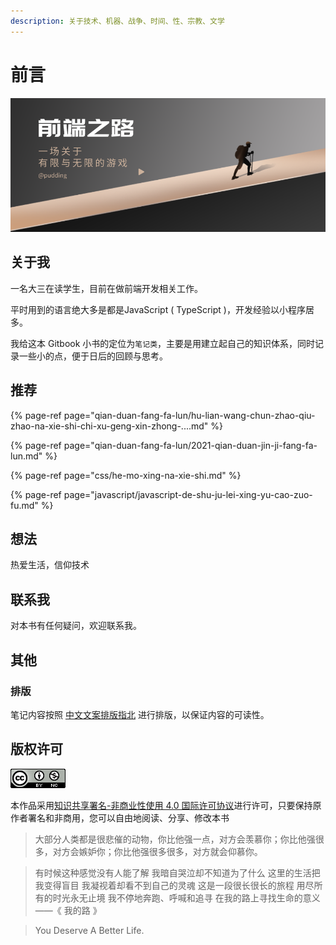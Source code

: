 ```yaml
---
description: 关于技术、机器、战争、时间、性、宗教、文学
---
```


# 前言



![](.gitbook/assets/mo-ren-biao-ti-gong-zhong-hao-feng-mian-shou-tu-202011300.png)

## 关于我

一名大三在读学生，目前在做前端开发相关工作。

平时用到的语言绝大多是都是JavaScript \( TypeScript \)，开发经验以小程序居多。

我给这本 Gitbook 小书的定位为`笔记类`，主要是用建立起自己的知识体系，同时记录一些小的点，便于日后的回顾与思考。

## 推荐

{% page-ref page="qian-duan-fang-fa-lun/hu-lian-wang-chun-zhao-qiu-zhao-na-xie-shi-chi-xu-geng-xin-zhong-....md" %}

{% page-ref page="qian-duan-fang-fa-lun/2021-qian-duan-jin-ji-fang-fa-lun.md" %}

{% page-ref page="css/he-mo-xing-na-xie-shi.md" %}

{% page-ref page="javascript/javascript-de-shu-ju-lei-xing-yu-cao-zuo-fu.md" %}

##  想法

 热爱生活，信仰技术

## 联系我

对本书有任何疑问，欢迎联系我。

## 其他

### 排版

笔记内容按照 [中文文案排版指北](https://github.com/sparanoid/chinese-copywriting-guidelines/blob/master/README.zh-CN.md) 进行排版，以保证内容的可读性。

## 版权许可

![](.gitbook/assets/image%20%287%29.png)

本作品采用[知识共享署名-非商业性使用 4.0 国际许可协议](http://creativecommons.org/licenses/by-nc/4.0/)进行许可，只要保持原作者署名和非商用，您可以自由地阅读、分享、修改本书  


> 大部分人类都是很悲催的动物，你比他强一点，对方会羡慕你；你比他强很多，对方会嫉妒你；你比他强很多很多，对方就会仰慕你。

> 有时候这种感觉没有人能了解 我暗自哭泣却不知道为了什么 这里的生活把我变得盲目 我凝视着却看不到自己的灵魂 这是一段很长很长的旅程 用尽所有的时光永无止境 我不停地奔跑、呼喊和追寻 在我的路上寻找生命的意义 ——《 我的路 》

> You Deserve A Better Life.



